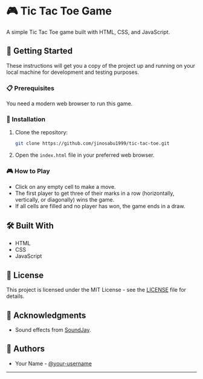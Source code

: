 # 🎮 Tic Tac Toe Game

A simple Tic Tac Toe game built with HTML, CSS, and JavaScript.

## 🚀 Getting Started

These instructions will get you a copy of the project up and running on your local machine for development and testing purposes.

### 📋 Prerequisites

You need a modern web browser to run this game.

### 🔧 Installation

1. Clone the repository:

   ```bash
   git clone https://github.com/jinosabu1999/tic-tac-toe.git
   ```

2. Open the `index.html` file in your preferred web browser.

### 🎮 How to Play

- Click on any empty cell to make a move.
- The first player to get three of their marks in a row (horizontally, vertically, or diagonally) wins the game.
- If all cells are filled and no player has won, the game ends in a draw.

## 🛠️ Built With

- HTML
- CSS
- JavaScript


## 📝 License

This project is licensed under the MIT License - see the [LICENSE](LICENSE) file for details.

## 🙏 Acknowledgments

- Sound effects from [SoundJay](https://www.soundjay.com/button-sounds.html).

## 📌 Authors

- Your Name - [@your-username](https://github.com/jinosabu1999)

---